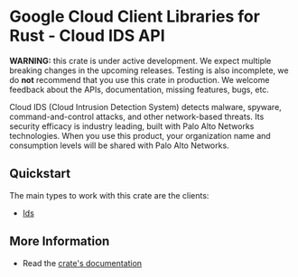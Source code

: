 # Google Cloud Client Libraries for Rust - Cloud IDS API

<!-- Code generated by sidekick. DO NOT EDIT. -->

**WARNING:** this crate is under active development. We expect multiple breaking
changes in the upcoming releases. Testing is also incomplete, we do **not**
recommend that you use this crate in production. We welcome feedback about the
APIs, documentation, missing features, bugs, etc.

Cloud IDS (Cloud Intrusion Detection System) detects malware, spyware,
command-and-control attacks, and other network-based threats. Its security
efficacy is industry leading, built with Palo Alto Networks technologies.
When you use this product, your organization name and consumption levels
will be shared with Palo Alto Networks.

## Quickstart

The main types to work with this crate are the clients:

* [Ids]

## More Information

* Read the [crate's documentation](https://docs.rs/google-cloud-ids-v1/latest/google-cloud-ids-v1)

[Ids]: https://docs.rs/google-cloud-ids-v1/latest/google_cloud_ids_v1/client/struct.Ids.html

